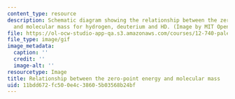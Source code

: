 ```yaml
---
content_type: resource
description: Schematic diagram showing the relationship between the zero-point energy
  and molecular mass for hydrogen, deuterium and HD. (Image by MIT OpenCourseWare.)
file: https://ol-ocw-studio-app-qa.s3.amazonaws.com/courses/12-740-paleoceanography-spring-2008/11bdd672fc500e4c38605b03568b24bf_740CHPn.gif
file_type: image/gif
image_metadata:
  caption: ''
  credit: ''
  image-alt: ''
resourcetype: Image
title: Relationship between the zero-point energy and molecular mass
uid: 11bdd672-fc50-0e4c-3860-5b03568b24bf
---
```

